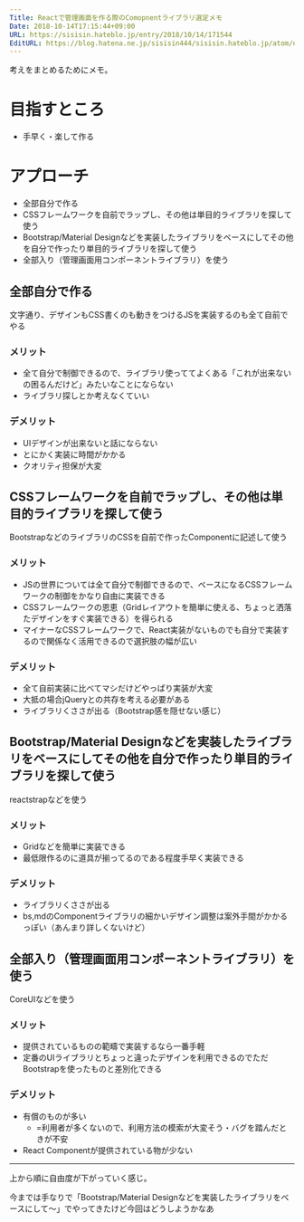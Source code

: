 ```yaml
---
Title: Reactで管理画面を作る際のComopnentライブラリ選定メモ
Date: 2018-10-14T17:15:44+09:00
URL: https://sisisin.hateblo.jp/entry/2018/10/14/171544
EditURL: https://blog.hatena.ne.jp/sisisin444/sisisin.hateblo.jp/atom/entry/10257846132653076734
---
```


考えをまとめるためにメモ。

# 目指すところ

- 手早く・楽して作る


# アプローチ

- 全部自分で作る
- CSSフレームワークを自前でラップし、その他は単目的ライブラリを探して使う
- Bootstrap/Material Designなどを実装したライブラリをベースにしてその他を自分で作ったり単目的ライブラリを探して使う
- 全部入り（管理画面用コンポーネントライブラリ）を使う

## 全部自分で作る

文字通り、デザインもCSS書くのも動きをつけるJSを実装するのも全て自前でやる

### メリット

- 全て自分で制御できるので、ライブラリ使っててよくある「これが出来ないの困るんだけど」みたいなことにならない
- ライブラリ探しとか考えなくていい

### デメリット

- UIデザインが出来ないと話にならない
- とにかく実装に時間がかかる
- クオリティ担保が大変

## CSSフレームワークを自前でラップし、その他は単目的ライブラリを探して使う

BootstrapなどのライブラリのCSSを自前で作ったComponentに記述して使う

### メリット

- JSの世界については全て自分で制御できるので、ベースになるCSSフレームワークの制御をかなり自由に実装できる
- CSSフレームワークの恩恵（Gridレイアウトを簡単に使える、ちょっと洒落たデザインをすぐ実装できる）を得られる
- マイナーなCSSフレームワークで、React実装がないものでも自分で実装するので関係なく活用できるので選択肢の幅が広い

### デメリット

- 全て自前実装に比べてマシだけどやっぱり実装が大変
- 大抵の場合jQueryとの共存を考える必要がある
- ライブラリくささが出る（Bootstrap感を隠せない感じ）

## Bootstrap/Material Designなどを実装したライブラリをベースにしてその他を自分で作ったり単目的ライブラリを探して使う

reactstrapなどを使う

### メリット

- Gridなどを簡単に実装できる
- 最低限作るのに道具が揃ってるのである程度手早く実装できる

### デメリット

- ライブラリくささが出る
- bs,mdのComponentライブラリの細かいデザイン調整は案外手間がかかるっぽい（あんまり詳しくないけど）

## 全部入り（管理画面用コンポーネントライブラリ）を使う

CoreUIなどを使う

### メリット

- 提供されているものの範疇で実装するなら一番手軽
- 定番のUIライブラリとちょっと違ったデザインを利用できるのでただBootstrapを使ったものと差別化できる

### デメリット

- 有償のものが多い
  - =利用者が多くないので、利用方法の模索が大変そう・バグを踏んだときが不安
- React Componentが提供されている物が少ない


---

上から順に自由度が下がっていく感じ。  
  
今までは手なりで「Bootstrap/Material Designなどを実装したライブラリをベースにして〜」でやってきたけど今回はどうしようかなあ

